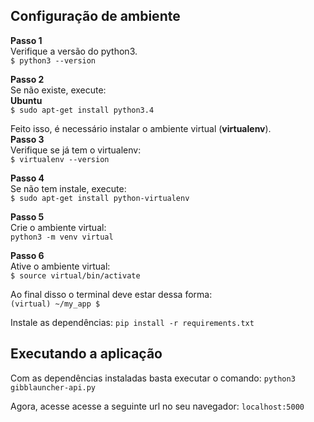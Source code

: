 
## Configuração de ambiente  

**Passo 1**  
Verifique a versão do python3.  
      ``$ python3 --version``  

**Passo 2**  
Se não existe, execute:  
**Ubuntu**  
      ``$ sudo apt-get install python3.4``  

Feito isso, é necessário instalar o ambiente virtual (**virtualenv**).  
**Passo 3**  
Verifique se já tem o virtualenv:  
	``$ virtualenv --version``  
	
**Passo 4**  
Se não tem instale, execute:  
	``$ sudo apt-get install python-virtualenv``  

**Passo 5**   
Crie o ambiente virtual:  
	``python3 -m venv virtual``  

**Passo 6**  
Ative o ambiente virtual:  
	``$ source virtual/bin/activate``  

Ao final disso o terminal deve estar dessa forma:  
	``(virtual) ~/my_app $``  

Instale as dependências:
 ``pip install -r requirements.txt``

## Executando a aplicação
Com as dependências instaladas basta executar o comando:
	``python3 gibblauncher-api.py``

Agora, acesse acesse a seguinte url no seu navegador:
	``localhost:5000``
